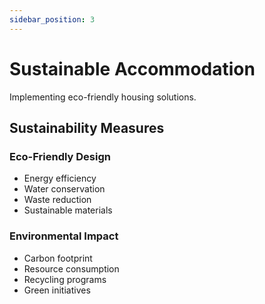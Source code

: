 ```yaml
---
sidebar_position: 3
---
```


# Sustainable Accommodation

Implementing eco-friendly housing solutions.

## Sustainability Measures

### Eco-Friendly Design

- Energy efficiency
- Water conservation
- Waste reduction
- Sustainable materials

### Environmental Impact

- Carbon footprint
- Resource consumption
- Recycling programs
- Green initiatives
